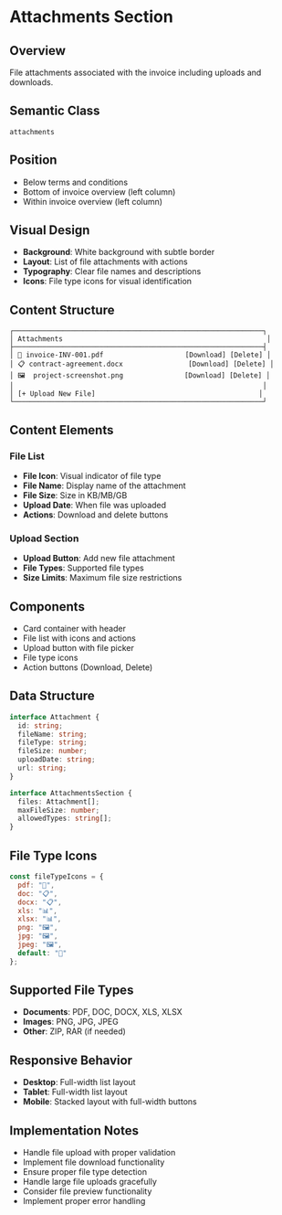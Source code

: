 # Attachments Section

## Overview
File attachments associated with the invoice including uploads and downloads.

## Semantic Class
`attachments`

## Position
- Below terms and conditions
- Bottom of invoice overview (left column)
- Within invoice overview (left column)

## Visual Design
- **Background**: White background with subtle border
- **Layout**: List of file attachments with actions
- **Typography**: Clear file names and descriptions
- **Icons**: File type icons for visual identification

## Content Structure
```
┌─────────────────────────────────────────────────────────────┐
│ Attachments                                                  │
├─────────────────────────────────────────────────────────────┤
│ 📄 invoice-INV-001.pdf                    [Download] [Delete] │
│ 📋 contract-agreement.docx                [Download] [Delete] │
│ 🖼️  project-screenshot.png               [Download] [Delete] │
│                                                             │
│ [+ Upload New File]                                        │
└─────────────────────────────────────────────────────────────┘
```

## Content Elements

### File List
- **File Icon**: Visual indicator of file type
- **File Name**: Display name of the attachment
- **File Size**: Size in KB/MB/GB
- **Upload Date**: When file was uploaded
- **Actions**: Download and delete buttons

### Upload Section
- **Upload Button**: Add new file attachment
- **File Types**: Supported file types
- **Size Limits**: Maximum file size restrictions

## Components
- Card container with header
- File list with icons and actions
- Upload button with file picker
- File type icons
- Action buttons (Download, Delete)

## Data Structure
```typescript
interface Attachment {
  id: string;
  fileName: string;
  fileType: string;
  fileSize: number;
  uploadDate: string;
  url: string;
}

interface AttachmentsSection {
  files: Attachment[];
  maxFileSize: number;
  allowedTypes: string[];
}
```

## File Type Icons
```javascript
const fileTypeIcons = {
  pdf: "📄",
  doc: "📋",
  docx: "📋",
  xls: "📊",
  xlsx: "📊",
  png: "🖼️",
  jpg: "🖼️",
  jpeg: "🖼️",
  default: "📎"
};
```

## Supported File Types
- **Documents**: PDF, DOC, DOCX, XLS, XLSX
- **Images**: PNG, JPG, JPEG
- **Other**: ZIP, RAR (if needed)

## Responsive Behavior
- **Desktop**: Full-width list layout
- **Tablet**: Full-width list layout
- **Mobile**: Stacked layout with full-width buttons

## Implementation Notes
- Handle file upload with proper validation
- Implement file download functionality
- Ensure proper file type detection
- Handle large file uploads gracefully
- Consider file preview functionality
- Implement proper error handling 